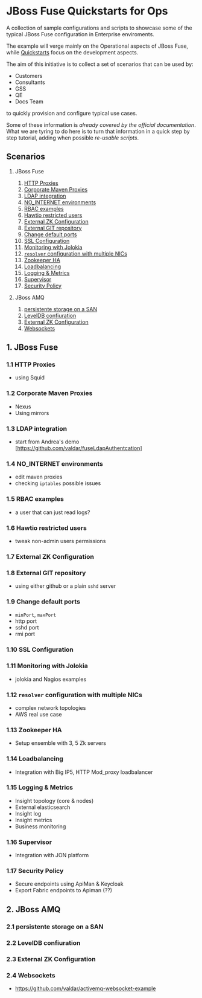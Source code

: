 # JBoss Fuse Quickstarts for Ops

A collection of sample configurations and scripts to showcase some of the typical JBoss Fuse configuration in Enterprise enviroments.

The example will verge mainly on the Operational aspects of JBoss Fuse, while [Quickstarts](https://github.com/jboss-fuse/fuse/tree/master/quickstarts) focus on the development aspects.

The aim of this initiative is to collect a set of scenarios that can be used by:

- Customers
- Consultants
- GSS
- QE
- Docs Team

to quickly provision and configure typical use cases.


Some of these information is *already covered by the official documentation*. What we are tyring to do here is to turn that information in a quick step by step tutorial, adding when possible *re-usable scripts*.


## Scenarios

1. JBoss Fuse

   1. [HTTP Proxies](#http_proxies)
   2. [Corporate Maven Proxies](#maven_proxies)
   3. [LDAP integration](#ldap)
   4. [NO_INTERNET environments](#no_internet)
   5. [RBAC examples ](#rbac)
   6. [Hawtio restricted users](#hawtio)
   7. [External ZK Configuration](#zk)
   8. [External GIT repository](#git)
   9. [Change default ports](#ports)
   10. [SSL Configuration](#ssl)
   11. [Monitoring with Jolokia](#monitoring)
   12. [`resolver` configuration with multiple NICs](#resolvers)
   13. [Zookeeper HA](#zk_ha)
   14. [Loadbalancing](#loadbalancing)
   15. [Logging & Metrics](#logging_metrics)
   16. [Supervisor](#supervisor)
   17. [Security Policy](#external_security)
   
2. JBoss AMQ

   1. [persistente storage on a SAN](#amq_san)
   2. [LevelDB confiuration](#amq_level)
   3. [External ZK Configuration](#amq_zk)
   4. [Websockets](#amq_websockets)


## 1. JBoss Fuse

### 1.1 HTTP Proxies <a id="http_proxies">&nbsp;</a> 
- using Squid

### 1.2 Corporate Maven Proxies <a id="maven_proxies">&nbsp;</a> 
- Nexus
- Using mirrors

### 1.3 LDAP integration <a id="ldap">&nbsp;</a> 
- start from Andrea's demo [https://github.com/valdar/fuseLdapAuthentcation]

### 1.4 NO_INTERNET environments <a id="no_internet">&nbsp;</a> 
- edit maven proxies
- checking `iptables` possible issues

### 1.5 RBAC examples <a id="rbac">&nbsp;</a> 
- a user that can just read logs?

### 1.6 Hawtio restricted users <a id="hawtio">&nbsp;</a> 
- tweak non-admin users permissions

### 1.7 External ZK Configuration <a id="zk">&nbsp;</a> 

### 1.8 External GIT repository <a id="git">&nbsp;</a> 
- using either github or a plain `sshd` server

### 1.9 Change default ports <a id="ports">&nbsp;</a> 
- `minPort`, `maxPort`
- http port
- sshd port
- rmi port


### 1.10 SSL Configuration <a id="ssl">&nbsp;</a> 

### 1.11 Monitoring with Jolokia <a id="monitoring">&nbsp;</a> 
- jolokia and Nagios examples

### 1.12 `resolver` configuration with multiple NICs <a id="resolvers">&nbsp;</a> 
- complex network topologies
- AWS real use case

### 1.13 Zookeeper HA <a id="zk_ha">&nbsp;</a> 
- Setup ensemble with 3, 5 Zk servers

### 1.14 Loadbalancing <a id="loadbalancing">&nbsp;</a> 
- Integration with Big IP5, HTTP Mod_proxy loadbalancer

### 1.15 Logging & Metrics <a id="logging_metrics">&nbsp;</a> 
- Insight topology (core & nodes)
- External elasticsearch
- Insight log
- Insight metrics
- Business monitoring

### 1.16 Supervisor <a id="supervisor">&nbsp;</a> 
- Integration with JON platform

### 1.17 Security Policy <a id="external_security">&nbsp;</a> 
- Secure endpoints using ApiMan & Keycloak
- Export Fabric endpoints to Apiman (??)


## 2. JBoss AMQ

### 2.1 persistente storage on a SAN <a id="amq_san">&nbsp;</a> 

### 2.2 LevelDB confiuration <a id="amq_level">&nbsp;</a> 

### 2.3 External ZK Configuration <a id="amq_zk">&nbsp;</a> 

### 2.4 Websockets  <a id="amq_websockets">&nbsp;</a> 
- https://github.com/valdar/activemq-websocket-example
